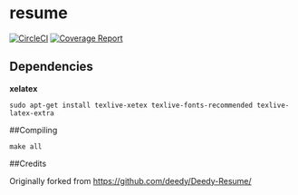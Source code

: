 # resume
[![CircleCI](https://img.shields.io/circleci/project/mdavoodi/resume.svg?style=flat-square)](https://circleci.com/gh/mdavoodi/resume/tree/master) 
[![ Coverage Report](https://img.shields.io/badge/download-resume-blue.svg?style=flat-square)](https://circleci.com/api/v1/project/mdavoodi/resume/latest/artifacts/0/$CIRCLE_ARTIFACTS/dist/mdavoodi_resume.pdf)
## Dependencies
**xelatex**

```
sudo apt-get install texlive-xetex texlive-fonts-recommended texlive-latex-extra
```

##Compiling

```
make all
```

##Credits

Originally forked from https://github.com/deedy/Deedy-Resume/
